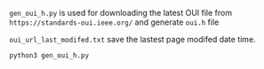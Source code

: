 `gen_oui_h.py` is used for downloading the latest OUI file from `https://standards-oui.ieee.org/` and generate `oui.h` file

`oui_url_last_modifed.txt` save the lastest page modifed date time. 

```
python3 gen_oui_h.py 

```
